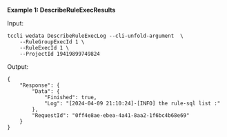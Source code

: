 **Example 1: DescribeRuleExecResults**



Input: 

```
tccli wedata DescribeRuleExecLog --cli-unfold-argument  \
    --RuleGroupExecId 1 \
    --RuleExecId 1 \
    --ProjectId 19419899749824
```

Output: 
```
{
    "Response": {
        "Data": {
            "Finished": true,
            "Log": "[2024-04-09 21:10:24]-[INFO] the rule-sql list :"
        },
        "RequestId": "0ff4e8ae-ebea-4a41-8aa2-1f6bc4b68e69"
    }
}
```

